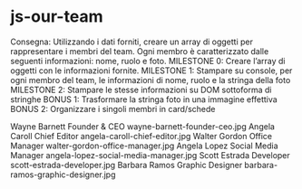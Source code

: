 # js-our-team
Consegna:
Utilizzando i dati forniti, creare un array di oggetti per rappresentare i membri del team.
Ogni membro è caratterizzato dalle seguenti informazioni: nome, ruolo e foto.
MILESTONE 0:
Creare l’array di oggetti con le informazioni fornite.
MILESTONE 1:
Stampare su console, per ogni membro del team, le informazioni di nome, ruolo e la stringa della foto
MILESTONE 2:
Stampare le stesse informazioni su DOM sottoforma di stringhe
BONUS 1:
Trasformare la stringa foto in una immagine effettiva
BONUS 2:
Organizzare i singoli membri in card/schede

Wayne Barnett	Founder & CEO	wayne-barnett-founder-ceo.jpg
Angela Caroll	Chief Editor	angela-caroll-chief-editor.jpg
Walter Gordon	Office Manager	walter-gordon-office-manager.jpg
Angela Lopez	Social Media Manager	angela-lopez-social-media-manager.jpg
Scott Estrada	Developer	scott-estrada-developer.jpg
Barbara Ramos	Graphic Designer	barbara-ramos-graphic-designer.jpg
<!-- workflow -->


<!-- 
- creo un array di oggetti con al interno ogni mebro del e le informazioni desiderate
- faccio un ciclo for per verificare tutte le informazioni inserite
- creo un elemento nel dom per ogni array 
- lo aggiungo al dom
 -->